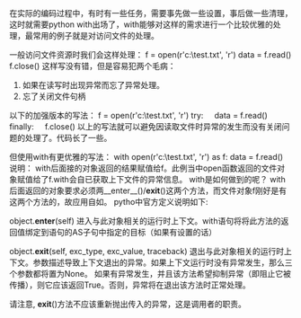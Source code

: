在实际的编码过程中，有时有一些任务，需要事先做一些设置，事后做一些清理，这时就需要python with出场了，with能够对这样的需求进行一个比较优雅的处理，最常用的例子就是对访问文件的处理。


一般访问文件资源时我们会这样处理：
f = open(r'c:\test.txt', 'r')
data = f.read()
f.close()
这样写没有错，但是容易犯两个毛病：
1. 如果在读写时出现异常而忘了异常处理。
2. 忘了关闭文件句柄


以下的加强版本的写法：
f = open(r'c:\test.txt', 'r')
try:
    data = f.read()
finally:
    f.close()
以上的写法就可以避免因读取文件时异常的发生而没有关闭问题的处理了。代码长了一些。


但使用with有更优雅的写法：
with open(r'c:\test.txt', 'r') as f:
    data = f.read()
说明：
with后面接的对象返回的结果赋值给f。此例当中open函数返回的文件对象赋值给了f.with会自已获取上下文件的异常信息。
with是如何做到的呢？
with后面返回的对象要求必须两__enter__()/__exit__()这两个方法，而文件对象f刚好是有这两个方法的，故应用自如。
pytho中官方定义说明如下:

object.__enter__(self)
进入与此对象相关的运行时上下文。with语句将将此方法的返回值绑定到语句的AS子句中指定的目标（如果有设置的话）
 
object.__exit__(self, exc_type, exc_value, traceback)
退出与此对象相关的运行时上下文。参数描述导致上下文退出的异常。如果上下文运行时没有异常发生，那么三个参数都将置为None。
如果有异常发生，并且该方法希望抑制异常（即阻止它被传播），则它应该返回True。否则，异常将在退出该方法时正常处理。
 
请注意, __exit__()方法不应该重新抛出传入的异常，这是调用者的职责。

